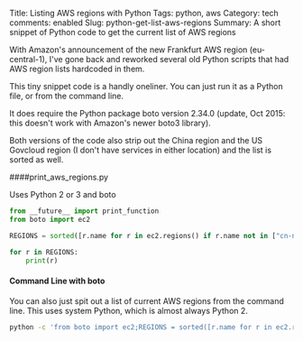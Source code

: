Title: Listing AWS regions with Python
Tags: python, aws
Category: tech
comments: enabled
Slug: python-get-list-aws-regions
Summary: A short snippet of Python code to get the current list of AWS regions

With Amazon's announcement of the new Frankfurt AWS region (eu-central-1), I've gone back and reworked several old 
Python scripts that had AWS region lists hardcoded in them.

This tiny snippet code is a handly oneliner.  You can just run it as a Python file, or from the command line. 

It does require the Python package boto version 2.34.0 (update, Oct 2015: this doesn't work with Amazon's newer boto3 library).

Both versions of the code also strip out the China region and the US Govcloud region (I don't have services in either location) and the
list is sorted as well.

####print_aws_regions.py

Uses Python 2 or 3 and boto

```python
from __future__ import print_function
from boto import ec2

REGIONS = sorted([r.name for r in ec2.regions() if r.name not in ["cn-north-1", "us-gov-west-1"]])

for r in REGIONS:
    print(r)
```


#### Command Line with boto

You can also just spit out a list of current AWS regions from the command line.  This uses system Python, which is almost always Python 2.
  
```bash
python -c 'from boto import ec2;REGIONS = sorted([r.name for r in ec2.regions() if r.name not in ["cn-north-1", "us-gov-west-1"]]); print REGIONS'
```